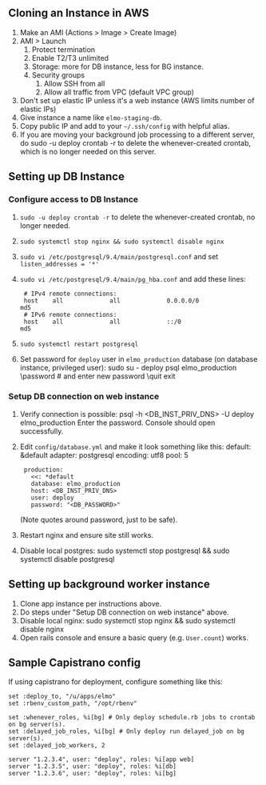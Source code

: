 ## Cloning an Instance in AWS

1. Make an AMI (Actions > Image > Create Image)
2. AMI > Launch
    1. Protect termination
    2. Enable T2/T3 unlimited
    3. Storage: more for DB instance, less for BG instance.
    3. Security groups
        1. Allow SSH from all
        2. Allow all traffic from VPC (default VPC group)
3. Don't set up elastic IP unless it's a web instance (AWS limits number of elastic IPs)
4. Give instance a name like `elmo-staging-db`.
3. Copy public IP and add to your `~/.ssh/config` with helpful alias.
4. If you are moving your background job processing to a different server, do
        sudo -u deploy crontab -r
    to delete the whenever-created crontab, which is no longer needed on this server.

## Setting up DB Instance

### Configure access to DB Instance

1. `sudo -u deploy crontab -r` to delete the whenever-created crontab, no longer needed.
1. `sudo systemctl stop nginx && sudo systemctl disable nginx`
1. `sudo vi /etc/postgresql/9.4/main/postgresql.conf` and set `listen_addresses = '*'`
1. `sudo vi /etc/postgresql/9.4/main/pg_hba.conf` and add these lines:

        # IPv4 remote connections:
        host    all             all             0.0.0.0/0               md5
        # IPv6 remote connections:
        host    all             all             ::/0                    md5
1. `sudo systemctl restart postgresql`
1. Set password for `deploy` user in `elmo_production` database (on database instance, privileged user):
        sudo su - deploy
        psql elmo_production
        \password # and enter new password
        \quit
        exit

### Setup DB connection on web instance

1. Verify connection is possible:
        psql -h <DB_INST_PRIV_DNS> -U deploy elmo_production
    Enter the password. Console should open successfully.
2. Edit `config/database.yml` and make it look something like this:
        default: &default
          adapter: postgresql
          encoding: utf8
          pool: 5

        production:
          <<: *default
          database: elmo_production
          host: <DB_INST_PRIV_DNS>
          user: deploy
          password: "<DB_PASSWORD>"
    (Note quotes around password, just to be safe).
3. Restart nginx and ensure site still works.
4. Disable local postgres:
        sudo systemctl stop postgresql && sudo systemctl disable postgresql

## Setting up background worker instance

1. Clone app instance per instructions above.
1. Do steps under "Setup DB connection on web instance" above.
2. Disable local nginx:
        sudo systemctl stop nginx && sudo systemctl disable nginx
2. Open rails console and ensure a basic query (e.g. `User.count`) works.

## Sample Capistrano config

If using capistrano for deployment, configure something like this:

    set :deploy_to, "/u/apps/elmo"
    set :rbenv_custom_path, "/opt/rbenv"

    set :whenever_roles, %i[bg] # Only deploy schedule.rb jobs to crontab on bg server(s).
    set :delayed_job_roles, %i[bg] # Only deploy run delayed_job on bg server(s).
    set :delayed_job_workers, 2

    server "1.2.3.4", user: "deploy", roles: %i[app web]
    server "1.2.3.5", user: "deploy", roles: %i[db]
    server "1.2.3.6", user: "deploy", roles: %i[bg]

